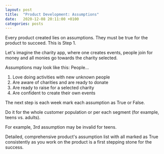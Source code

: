 ```yaml
---
layout: post
title:  "Product Development: Assumptions"
date:   2020-12-08 20:11:00 +0100
categories: posts
---
```


Every product created lies on assumptions. They must be true for the product to succeed. This is Step 1. 

Let's imagine the charity app, where one creates events, people join for money and all monies go towards the charity selected. 

Assumptions may look like this: People...
1. Love doing activities with new unknown people
2. Are aware of charities and are ready to donate
3. Are ready to raise for a selected charity
4. Are confident to create their own events 

The next step is each week mark each assumption as True or False. 

Do it for the whole customer population or per each segment (for example, teens vs. adults). 

For example, 3rd assumption may be invalid for teens. 

Detailed, comprehensive product's assumption list with all marked as True consistently as you work on the product is a first stepping stone for the success. 
